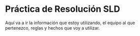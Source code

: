 # Práctica de Resolución SLD
Aquí va a ir la información que estoy utilizando, el equipo al que pertenezco, reglas y hechos que voy a utilizar.
